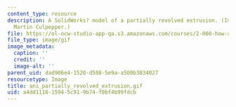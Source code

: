 ```yaml
---
content_type: resource
description: A SolidWorks? model of a partially revolved extrusion. (Image by Prof.
  Martin Culpepper.)
file: https://ol-ocw-studio-app-qa.s3.amazonaws.com/courses/2-000-how-and-why-machines-work-spring-2002/a4dd111615945c919b74f0bf4b99fdcb_ani_partially_revolved_extrusion.gif
file_type: image/gif
image_metadata:
  caption: ''
  credit: ''
  image-alt: ''
parent_uid: dad906e4-1520-d508-5e9a-a500b3834027
resourcetype: Image
title: ani_partially_revolved_extrusion.gif
uid: a4dd1116-1594-5c91-9b74-f0bf4b99fdcb
---
```

